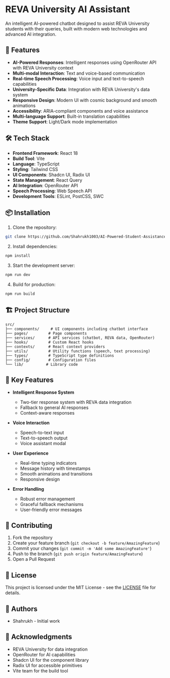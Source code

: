 # REVA University AI Assistant

An intelligent AI-powered chatbot designed to assist REVA University students with their queries, built with modern web technologies and advanced AI integration.

## 🚀 Features

- **AI-Powered Responses**: Intelligent responses using OpenRouter API with REVA University context
- **Multi-modal Interaction**: Text and voice-based communication
- **Real-time Speech Processing**: Voice input and text-to-speech capabilities
- **University-Specific Data**: Integration with REVA University's data system
- **Responsive Design**: Modern UI with cosmic background and smooth animations
- **Accessibility**: ARIA-compliant components and voice assistance
- **Multi-language Support**: Built-in translation capabilities
- **Theme Support**: Light/Dark mode implementation

## 🛠️ Tech Stack

- **Frontend Framework**: React 18
- **Build Tool**: Vite
- **Language**: TypeScript
- **Styling**: Tailwind CSS
- **UI Components**: Shadcn UI, Radix UI
- **State Management**: React Query
- **AI Integration**: OpenRouter API
- **Speech Processing**: Web Speech API
- **Development Tools**: ESLint, PostCSS, SWC

## 📦 Installation

1. Clone the repository:
```bash
git clone https://github.com/Shahrukh1003/AI-Powered-Student-Assistance.git
```

2. Install dependencies:
```bash
npm install
```

3. Start the development server:
```bash
npm run dev
```

4. Build for production:
```bash
npm run build
```

## 🏗️ Project Structure

```
src/
├── components/     # UI components including chatbot interface
├── pages/         # Page components
├── services/      # API services (chatbot, REVA data, OpenRouter)
├── hooks/         # Custom React hooks
├── contexts/      # React context providers
├── utils/         # Utility functions (speech, text processing)
├── types/         # TypeScript type definitions
├── config/        # Configuration files
└── lib/          # Library code
```

## 🎯 Key Features

- **Intelligent Response System**
  - Two-tier response system with REVA data integration
  - Fallback to general AI responses
  - Context-aware responses

- **Voice Interaction**
  - Speech-to-text input
  - Text-to-speech output
  - Voice assistant modal

- **User Experience**
  - Real-time typing indicators
  - Message history with timestamps
  - Smooth animations and transitions
  - Responsive design

- **Error Handling**
  - Robust error management
  - Graceful fallback mechanisms
  - User-friendly error messages

## 🤝 Contributing

1. Fork the repository
2. Create your feature branch (`git checkout -b feature/AmazingFeature`)
3. Commit your changes (`git commit -m 'Add some AmazingFeature'`)
4. Push to the branch (`git push origin feature/AmazingFeature`)
5. Open a Pull Request

## 📝 License

This project is licensed under the MIT License - see the [LICENSE](LICENSE) file for details.

## 👥 Authors

- Shahrukh - Initial work

## 🙏 Acknowledgments

- REVA University for data integration
- OpenRouter for AI capabilities
- Shadcn UI for the component library
- Radix UI for accessible primitives
- Vite team for the build tool
